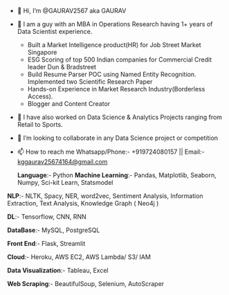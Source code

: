 - 👋 Hi, I’m @GAURAV2567 aka GAURAV
- 👀 I am a guy with an MBA in Operations Research having 1+ years of Data Scientist experience.
    - Built a Market Intelligence product(HR) for Job Street Market Singapore
    - ESG Scoring of top 500 Indian companies for Commercial Credit leader Dun & Bradstreet
    - Build Resume Parser POC using Named Entity Recognition. Implemented two Scientific Research Paper
    - Hands-on Experience in Market Research Industry(Borderless Access). 
    - Blogger and Content Creator   
- 🌱 I have also worked on Data Science & Analytics Projects ranging from Retail to Sports.
- 💞️ I’m looking to collaborate in any Data Science project or competition
- 📫 How to reach me Whatsapp/Phone:- +919724080157 || Email:- kggaurav25674164@gmail.com

    **Language**:- Python
 **Machine Learning**:- Pandas, Matplotlib, Seaborn, Numpy, Sci-kit Learn, Statsmodel

**NLP**:- NLTK, Spacy, NER, word2vec, Sentiment Analysis, Information Extraction, Text Analysis, Knowledge Graph ( Neo4j )

**DL**:- Tensorflow, CNN, RNN

**DataBase**:- MySQL, PostgreSQL

**Front End**:- Flask, Streamlit

**Cloud**:- Heroku, AWS EC2, AWS Lambda/ S3/ IAM

**Data Visualization**:- Tableau, Excel

**Web Scraping**:- BeautifulSoup, Selenium, AutoScraper

<!---
GAURAV2567/GAURAV2567 is a ✨ special ✨ repository because its `README.md` (this file) appears on your GitHub profile.
You can click the Preview link to take a look at your changes.
--->

